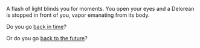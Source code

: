 A flash of light blinds you for moments. You open your eyes and a Delorean is stopped in front of you, vapor emanating
from its body.

Do you go [back in time](Monty-Python/search.md)?

Or do you go [back to the future](matrix/matrix.md)?